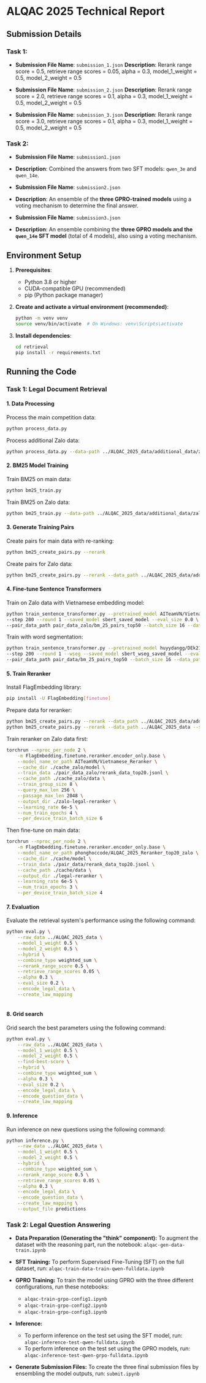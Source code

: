 # ALQAC 2025 Technical Report
## Submission Details
### Task 1:
- **Submission File Name**: `submission_1.json`
**Description**: Rerank range score = 0.5, retrieve range scores = 0.05, alpha = 0.3, model_1_weight = 0.5, model_2_weight = 0.5

- **Submission File Name**: `submission_2.json`
 **Description**: Rerank range score = 2.0, retrieve range scores = 0.1, alpha = 0.3, model_1_weight = 0.5, model_2_weight = 0.5

- **Submission File Name**: `submission_3.json`
 **Description**: Rerank range score = 3.0, retrieve range scores = 0.1, alpha = 0.3, model_1_weight = 0.5, model_2_weight = 0.5

### Task 2:
- **Submission File Name**: `submission1.json`
- **Description**: Combined the answers from two SFT models: `qwen_3e` and `qwen_14e`.

- **Submission File Name**: `submission2.json`
- **Description**: An ensemble of the **three GPRO-trained models** using a voting mechanism to determine the final answer.

- **Submission File Name**: `submission3.json`
- **Description**: An ensemble combining the **three GPRO models and the `qwen_14e` SFT model** (total of 4 models), also using a voting mechanism.

## Environment Setup

1. **Prerequisites**:
   - Python 3.8 or higher
   - CUDA-compatible GPU (recommended)
   - pip (Python package manager)

2. **Create and activate a virtual environment (recommended)**:
   ```bash
   python -m venv venv
   source venv/bin/activate  # On Windows: venv\Scripts\activate
   ```

3. **Install dependencies**:
   ```bash
   cd retrieval
   pip install -r requirements.txt
   ```

## Running the Code
### Task 1: Legal Document Retrieval

#### 1. Data Processing

Process the main competition data:
```bash
python process_data.py
```

Process additional Zalo data:
```bash
python process_data.py --data-path ../ALQAC_2025_data/additional_data/zalo --zalo
```

#### 2. BM25 Model Training

Train BM25 on main data:
```bash
python bm25_train.py
```

Train BM25 on Zalo data:
```bash
python bm25_train.py --data-path ../ALQAC_2025_data/additional_data/zalo --zalo --save_path saved_model_zalo
```

#### 3. Generate Training Pairs

Create pairs for main data with re-ranking:
```bash
python bm25_create_pairs.py --rerank
```

Create pairs for Zalo data:
```bash
python bm25_create_pairs.py --rerank --data_path ../ALQAC_2025_data/additional_data/zalo --zalo --save_pair_path pair_data_zalo --model_path saved_model_zalo/bm25_Plus_04_06_model_full_manual_stopword --saved_model_path saved_model_zalo --eval_size 0.0
```

#### 4. Fine-tune Sentence Transformers

Train on Zalo data with Vietnamese embedding model:
```bash
python train_sentence_transformer.py --pretrained_model AITeamVN/Vietnamese_Embedding_v2 \
--step 200 --round 1 --saved_model sbert_saved_model --eval_size 0.0 \
--pair_data_path pair_data_zalo/bm_25_pairs_top50 --batch_size 16 --data_path ../ALQAC_2025_data
```

Train with word segmentation:
```bash
python train_sentence_transformer.py --pretrained_model huyydangg/DEk21_hcmute_embedding \
--step 200 --round 1 --wseg --saved_model sbert_wseg_saved_model --eval_size 0.0 \
--pair_data_path pair_data/bm_25_pairs_top50 --batch_size 16 --data_path ../ALQAC_2025_data
```

#### 5. Train Reranker
Install FlagEmbedding library:
```bash
pip install -U FlagEmbedding[finetune]
```

Prepare data for reranker:
```bash
python bm25_create_pairs.py --rerank --data_path ../ALQAC_2025_data/additional_data/zalo --zalo --save_pair_path pair_data_zalo --saved_model_path saved_model_zalo --eval_size 0.0
python bm25_create_pairs.py --rerank --data_path ../ALQAC_2025_data --save_pair_path pair_data --saved_model_path saved_model --eval_size 0.2
```

Train reranker on Zalo data first:
```bash
torchrun --nproc_per_node 2 \
    -m FlagEmbedding.finetune.reranker.encoder_only.base \
    --model_name_or_path AITeamVN/Vietnamese_Reranker \
    --cache_dir ./cache_zalo/model \
    --train_data ./pair_data_zalo/rerank_data_top20.jsonl \
    --cache_path ./cache_zalo/data \
    --train_group_size 8 \
    --query_max_len 256 \
    --passage_max_len 2048 \
    --output_dir ./zalo-legal-reranker \
    --learning_rate 6e-5 \
    --num_train_epochs 4 \
    --per_device_train_batch_size 6
```

Then fine-tune on main data:
```bash
torchrun --nproc_per_node 2 \
    -m FlagEmbedding.finetune.reranker.encoder_only.base \
    --model_name_or_path phonghoccode/ALQAC_2025_Reranker_top20_zalo \
    --cache_dir ./cache/model \
    --train_data ./pair_data/rerank_data_top20.jsonl \
    --cache_path ./cache/data \
    --output_dir ./legal-reranker \
    --learning_rate 6e-5 \
    --num_train_epochs 3 \
    --per_device_train_batch_size 4
```


#### 7. Evaluation

Evaluate the retrieval system's performance using the following command:

```bash
python eval.py \
    --raw_data ../ALQAC_2025_data \
    --model_1_weight 0.5 \
    --model_2_weight 0.5 \
    --hybrid \
    --combine_type weighted_sum \
    --rerank_range_score 0.5 \
    --retrieve_range_scores 0.05 \
    --alpha 0.3 \
    --eval_size 0.2 \
    --encode_legal_data \
    --create_law_mapping
    
```

#### 8. Grid search

Grid search the best parameters using the following command:

```bash
python eval.py \
    --raw_data ../ALQAC_2025_data \
    --model_1_weight 0.5 \
    --model_2_weight 0.5 \
    --find-best-score \
    --hybrid \
    --combine_type weighted_sum \
    --alpha 0.3 \
    --eval_size 0.2 \
    --encode_legal_data \
    --encode_question_data \
    --create_law_mapping
```

#### 9. Inference

Run inference on new questions using the following command:

```bash
python inference.py \
    --raw_data ../ALQAC_2025_data \
    --model_1_weight 0.5 \
    --model_2_weight 0.5 \
    --hybrid \
    --combine_type weighted_sum \
    --rerank_range_score 0.5 \
    --retrieve_range_scores 0.05 \
    --alpha 0.3 \
    --encode_legal_data \
    --encode_question_data \
    --create_law_mapping \
    --output_file predictions
```


### Task 2: Legal Question Answering

- **Data Preparation (Generating the "think" component):**
  To augment the dataset with the reasoning part, run the notebook:
  `alqac-gen-data-train.ipynb`

- **SFT Training:**
  To perform Supervised Fine-Tuning (SFT) on the full dataset, run:
  `alqac-train-data-train-qwen-fulldata.ipynb`

- **GPRO Training:**
  To train the model using GPRO with the three different configurations, run these notebooks:
  - `alqac-train-grpo-config1.ipynb`
  - `alqac-train-grpo-config2.ipynb`
  - `alqac-train-grpo-config3.ipynb`

- **Inference:**
  - To perform inference on the test set using the SFT model, run:
    `alqac-inference-test-qwen-fulldata.ipynb`
  - To perform inference on the test set using the GPRO models, run:
    `alqac-inference-test-qwen-grpo-fulldata.ipynb`

- **Generate Submission Files:**
  To create the three final submission files by ensembling the model outputs, run:
  `submit.ipynb`